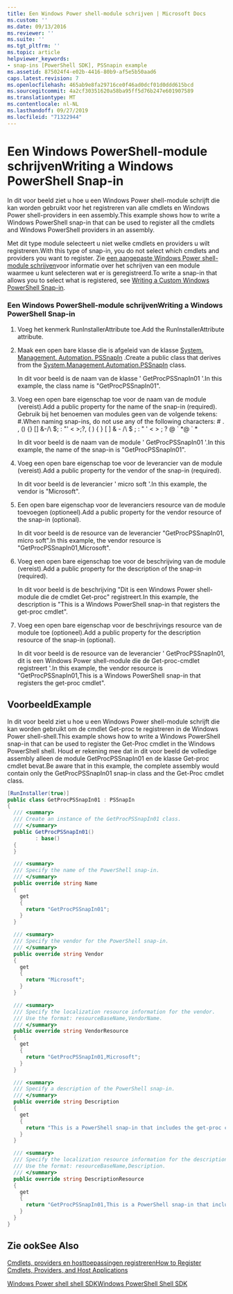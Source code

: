 ```yaml
---
title: Een Windows Power shell-module schrijven | Microsoft Docs
ms.custom: ''
ms.date: 09/13/2016
ms.reviewer: ''
ms.suite: ''
ms.tgt_pltfrm: ''
ms.topic: article
helpviewer_keywords:
- snap-ins [PowerShell SDK], PSSnapin example
ms.assetid: 875024f4-e02b-4416-80b9-af5e5b50aad6
caps.latest.revision: 7
ms.openlocfilehash: 465ab9e8fa29716ce0f46ad0dcf01d0ddd615bcd
ms.sourcegitcommit: 4a2cf30351620a58ba95ff5d76b247e601907589
ms.translationtype: MT
ms.contentlocale: nl-NL
ms.lasthandoff: 09/27/2019
ms.locfileid: "71322944"
---
```

# <a name="writing-a-windows-powershell-snap-in"></a><span data-ttu-id="c3d97-102">Een Windows PowerShell-module schrijven</span><span class="sxs-lookup"><span data-stu-id="c3d97-102">Writing a Windows PowerShell Snap-in</span></span>

<span data-ttu-id="c3d97-103">In dit voor beeld ziet u hoe u een Windows Power shell-module schrijft die kan worden gebruikt voor het registreren van alle cmdlets en Windows Power shell-providers in een assembly.</span><span class="sxs-lookup"><span data-stu-id="c3d97-103">This example shows how to write a Windows PowerShell snap-in that can be used to register all the cmdlets and Windows PowerShell providers in an assembly.</span></span>

<span data-ttu-id="c3d97-104">Met dit type module selecteert u niet welke cmdlets en providers u wilt registreren.</span><span class="sxs-lookup"><span data-stu-id="c3d97-104">With this type of snap-in, you do not select which cmdlets and providers you want to register.</span></span> <span data-ttu-id="c3d97-105">Zie [een aangepaste Windows Power shell-module schrijven](./writing-a-custom-windows-powershell-snap-in.md)voor informatie over het schrijven van een module waarmee u kunt selecteren wat er is geregistreerd.</span><span class="sxs-lookup"><span data-stu-id="c3d97-105">To write a snap-in that allows you to select what is registered, see [Writing a Custom Windows PowerShell Snap-in](./writing-a-custom-windows-powershell-snap-in.md).</span></span>

### <a name="writing-a-windows-powershell-snap-in"></a><span data-ttu-id="c3d97-106">Een Windows PowerShell-module schrijven</span><span class="sxs-lookup"><span data-stu-id="c3d97-106">Writing a Windows PowerShell Snap-in</span></span>

1. <span data-ttu-id="c3d97-107">Voeg het kenmerk RunInstallerAttribute toe.</span><span class="sxs-lookup"><span data-stu-id="c3d97-107">Add the RunInstallerAttribute attribute.</span></span>

2. <span data-ttu-id="c3d97-108">Maak een open bare klasse die is afgeleid van de klasse [System. Management. Automation. PSSnapIn](/dotnet/api/System.Management.Automation.PSSnapIn) .</span><span class="sxs-lookup"><span data-stu-id="c3d97-108">Create a public class that derives from the [System.Management.Automation.PSSnapIn](/dotnet/api/System.Management.Automation.PSSnapIn) class.</span></span>

    <span data-ttu-id="c3d97-109">In dit voor beeld is de naam van de klasse ' GetProcPSSnapIn01 '.</span><span class="sxs-lookup"><span data-stu-id="c3d97-109">In this example, the class name is "GetProcPSSnapIn01".</span></span>

3. <span data-ttu-id="c3d97-110">Voeg een open bare eigenschap toe voor de naam van de module (vereist).</span><span class="sxs-lookup"><span data-stu-id="c3d97-110">Add a public property for the name of the snap-in (required).</span></span> <span data-ttu-id="c3d97-111">Gebruik bij het benoemen van modules geen van de volgende tekens: #.</span><span class="sxs-lookup"><span data-stu-id="c3d97-111">When naming snap-ins, do not use any of the following characters: # .</span></span> <span data-ttu-id="c3d97-112">, () {} [] &-/\ $; : "' \< >;?</span><span class="sxs-lookup"><span data-stu-id="c3d97-112">, ( ) { } [ ] & - /\ $ ; : " ' \< > ; ?</span></span> <span data-ttu-id="c3d97-113">@ \` \*</span><span class="sxs-lookup"><span data-stu-id="c3d97-113">@ \` \*</span></span>

    <span data-ttu-id="c3d97-114">In dit voor beeld is de naam van de module ' GetProcPSSnapIn01 '.</span><span class="sxs-lookup"><span data-stu-id="c3d97-114">In this example, the name of the snap-in is "GetProcPSSnapIn01".</span></span>

4. <span data-ttu-id="c3d97-115">Voeg een open bare eigenschap toe voor de leverancier van de module (vereist).</span><span class="sxs-lookup"><span data-stu-id="c3d97-115">Add a public property for the vendor of the snap-in (required).</span></span>

    <span data-ttu-id="c3d97-116">In dit voor beeld is de leverancier ' micro soft '.</span><span class="sxs-lookup"><span data-stu-id="c3d97-116">In this example, the vendor is "Microsoft".</span></span>

5. <span data-ttu-id="c3d97-117">Een open bare eigenschap voor de leveranciers resource van de module toevoegen (optioneel).</span><span class="sxs-lookup"><span data-stu-id="c3d97-117">Add a public property for the vendor resource of the snap-in (optional).</span></span>

    <span data-ttu-id="c3d97-118">In dit voor beeld is de resource van de leverancier "GetProcPSSnapIn01, micro soft".</span><span class="sxs-lookup"><span data-stu-id="c3d97-118">In this example, the vendor resource is "GetProcPSSnapIn01,Microsoft".</span></span>

6. <span data-ttu-id="c3d97-119">Voeg een open bare eigenschap toe voor de beschrijving van de module (vereist).</span><span class="sxs-lookup"><span data-stu-id="c3d97-119">Add a public property for the description of the snap-in (required).</span></span>

    <span data-ttu-id="c3d97-120">In dit voor beeld is de beschrijving "Dit is een Windows Power shell-module die de cmdlet Get-proc" registreert.</span><span class="sxs-lookup"><span data-stu-id="c3d97-120">In this example, the description is "This is a Windows PowerShell snap-in that registers the get-proc cmdlet".</span></span>

7. <span data-ttu-id="c3d97-121">Voeg een open bare eigenschap voor de beschrijvings resource van de module toe (optioneel).</span><span class="sxs-lookup"><span data-stu-id="c3d97-121">Add a public property for the description resource of the snap-in (optional).</span></span>

    <span data-ttu-id="c3d97-122">In dit voor beeld is de resource van de leverancier ' GetProcPSSnapIn01, dit is een Windows Power shell-module die de Get-proc-cmdlet registreert '.</span><span class="sxs-lookup"><span data-stu-id="c3d97-122">In this example, the vendor resource is "GetProcPSSnapIn01,This is a Windows PowerShell snap-in that registers the get-proc cmdlet".</span></span>

## <a name="example"></a><span data-ttu-id="c3d97-123">Voorbeeld</span><span class="sxs-lookup"><span data-stu-id="c3d97-123">Example</span></span>

<span data-ttu-id="c3d97-124">In dit voor beeld ziet u hoe u een Windows Power shell-module schrijft die kan worden gebruikt om de cmdlet Get-proc te registreren in de Windows Power shell-shell.</span><span class="sxs-lookup"><span data-stu-id="c3d97-124">This example shows how to write a Windows PowerShell snap-in that can be used to register the Get-Proc cmdlet in the Windows PowerShell shell.</span></span> <span data-ttu-id="c3d97-125">Houd er rekening mee dat in dit voor beeld de volledige assembly alleen de module GetProcPSSnapIn01 en de klasse Get-proc cmdlet bevat.</span><span class="sxs-lookup"><span data-stu-id="c3d97-125">Be aware that in this example, the complete assembly would contain only the GetProcPSSnapIn01 snap-in class and the Get-Proc cmdlet class.</span></span>

```csharp
[RunInstaller(true)]
public class GetProcPSSnapIn01 : PSSnapIn
{
  /// <summary>
  /// Create an instance of the GetProcPSSnapIn01 class.
  /// </summary>
  public GetProcPSSnapIn01()
         : base()
  {
  }

  /// <summary>
  /// Specify the name of the PowerShell snap-in.
  /// </summary>
  public override string Name
  {
    get
    {
      return "GetProcPSSnapIn01";
    }
  }

  /// <summary>
  /// Specify the vendor for the PowerShell snap-in.
  /// </summary>
  public override string Vendor
  {
    get
    {
      return "Microsoft";
    }
  }

  /// <summary>
  /// Specify the localization resource information for the vendor.
  /// Use the format: resourceBaseName,VendorName.
  /// </summary>
  public override string VendorResource
  {
    get
    {
      return "GetProcPSSnapIn01,Microsoft";
    }
  }

  /// <summary>
  /// Specify a description of the PowerShell snap-in.
  /// </summary>
  public override string Description
  {
    get
    {
      return "This is a PowerShell snap-in that includes the get-proc cmdlet.";
    }
  }

  /// <summary>
  /// Specify the localization resource information for the description.
  /// Use the format: resourceBaseName,Description.
  /// </summary>
  public override string DescriptionResource
  {
    get
    {
      return "GetProcPSSnapIn01,This is a PowerShell snap-in that includes the get-proc cmdlet.";
    }
  }
}
```

## <a name="see-also"></a><span data-ttu-id="c3d97-126">Zie ook</span><span class="sxs-lookup"><span data-stu-id="c3d97-126">See Also</span></span>

[<span data-ttu-id="c3d97-127">Cmdlets, providers en hosttoepassingen registreren</span><span class="sxs-lookup"><span data-stu-id="c3d97-127">How to Register Cmdlets, Providers, and Host Applications</span></span>](https://msdn.microsoft.com/en-us/a41e9054-29c8-40ab-bf2b-8ce4e7ec1c8c)

[<span data-ttu-id="c3d97-128">Windows Power shell shell SDK</span><span class="sxs-lookup"><span data-stu-id="c3d97-128">Windows PowerShell Shell SDK</span></span>](../windows-powershell-reference.md)

